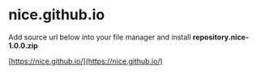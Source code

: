 # nice.github.io
Add source url below into your file manager and install **repository.nice-1.0.0.zip**

[https://nice.github.io/](https://nice.github.io/)
